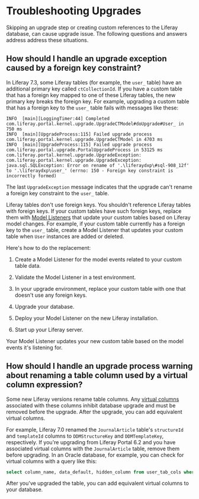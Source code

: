 # Troubleshooting Upgrades

Skipping an upgrade step or creating custom references to the Liferay database, can cause upgrade issue. The following questions and answers address address these situations.

## How should I handle an upgrade exception caused by a foreign key constraint? 

In Liferay 7.3, some Liferay tables (for example, the `user_` table) have an additional primary key called `ctCollectionId`. If you have a custom table that has a foreign key mapped to one of these Liferay tables, the new primary key breaks the foreign key. For example, upgrading a custom table that has a foreign key to the `user_` table fails with messages like these:

```
INFO  [main][LoggingTimer:44] Completed com.liferay.portal.kernel.upgrade.UpgradeCTModel#doUpgrade#User_ in 750 ms
INFO  [main][UpgradeProcess:115] Failed upgrade process com.liferay.portal.kernel.upgrade.UpgradeCTModel in 4703 ms
INFO  [main][UpgradeProcess:115] Failed upgrade process com.liferay.portal.upgrade.PortalUpgradeProcess in 53125 ms
com.liferay.portal.kernel.upgrade.UpgradeException: com.liferay.portal.kernel.upgrade.UpgradeException: java.sql.SQLException: Error on rename of '.\liferaydxp\#sql-908_12f' to '.\liferaydxp\user_' (errno: 150 - Foreign key constraint is incorrectly formed)
```

The last `UpgradeException` message indicates that the upgrade can't rename a foreign key constraint to the `user_` table.

Liferay tables don't use foreign keys. You shouldn't reference Liferay tables with foreign keys. If your custom tables have such foreign keys, replace them with [Model Listeners](https://help.liferay.com/hc/en-us/articles/360029122631-Model-Listeners) that update your custom tables based on Liferay model changes. For example, if your custom table currently has a foreign key to the `user_` table, create a Model Listener that updates your custom table when `User` instances are added or deleted.

Here's how to do the replacement:

1. Create a Model Listener for the model events related to your custom table data.

1. Validate the Model Listener in a test environment.

1. In your upgrade environment, replace your custom table with one that doesn't use any foreign keys.

1. Upgrade your database.

1. Deploy your Model Listener on the new Liferay installation.

1. Start up your Liferay server.

Your Model Listener updates your new custom table based on the model events it's listening for.

## How should I handle an upgrade process warning about renaming a table column used by a virtual column expression?

Some new Liferay versions rename table columns. Any [virtual columns](https://en.wikipedia.org/wiki/Virtual_column) associated with these columns inhibit database upgrade and must be removed before the upgrade. After the upgrade, you can add equivalent virtual columns.

For example, Liferay 7.0 renamed the `JournalArticle` table's `structureId` and `templateId` columns to `DDMStructureKey` and `DDMTemplateKey`, respectively. If you're upgrading from Liferay Portal 6.2 and you have associated virtual columns with the `JournalArticle` table, remove them before upgrading. In an Oracle database, for example, you can check for virtual columns with a query like this:

```sql
select column_name, data_default, hidden_column from user_tab_cols where table_name = 'JOURNALARTICLE';
```

After you've upgraded the table, you can add equivalent virtual columns to your database.